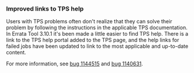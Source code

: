 ### Improved links to TPS help

Users with TPS problems often don't realize that they can solve their problem
by following the instructions in the applicable TPS documentation. In Errata
Tool 3.10.1 it's been made a little easier to find TPS help. There is a link
to the TPS help portal added to the TPS page, and the help links for failed
jobs have been updated to link to the most applicable and up-to-date content.

For more information, see
[bug 1144515](https://bugzilla.redhat.com/show_bug.cgi?id=1144515) and
[bug 1140631](https://bugzilla.redhat.com/show_bug.cgi?id=1140631).
